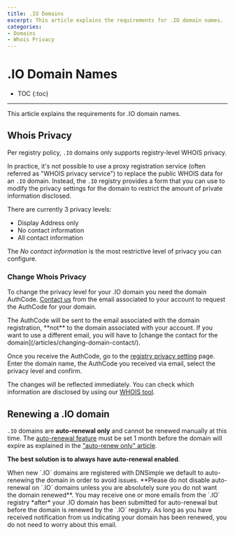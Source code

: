 ```yaml
---
title: .IO Domains
excerpt: This article explains the requirements for .IO domain names.
categories:
- Domains
- Whois Privacy
---
```


# .IO Domain Names

* TOC
{:toc}

---

This article explains the requirements for .IO domain names.

## Whois Privacy

Per registry policy, `.IO` domains only supports registry-level WHOIS privacy.

In practice, it's not possible to use a proxy registration service (often referred as "WHOIS privacy service") to replace the public WHOIS data for an `.IO` domain. Instead, the `.IO` registry provides a form that you can use to modify the privacy settings for the domain to restrict the amount of private information disclosed.

There are currently 3 privacy levels:

- Display Address only
- No contact information
- All contact information

The _No contact information_ is the most restrictive level of privacy you can configure.

### Change Whois Privacy

To change the privacy level for your .IO domain you need the domain AuthCode. [Contact us](https://dnsimple.com/contact) from the email associated to your account to request the AuthCode for your domain.

<note>
The AuthCode will be sent to the email associated with the domain registration, **not** to the domain associated with your account. If you want to use a different email, you will have to [change the contact for the domain](/articles/changing-domain-contact/).
</note>

Once you receive the AuthCode, go to the [registry privacy setting](https://www.nic.io/privacy.xzx) page. Enter the domain name, the AuthCode you received via email, select the privacy level and confirm.

The changes will be reflected immediately. You can check which information are disclosed by using our [WHOIS tool](https://dnsimple.com/whois).


## Renewing a .IO domain

`.IO` domains are **auto-renewal only** and cannot be renewed manually at this time. The [auto-renewal feature](/articles/domain-auto-renewal) must be set 1 month before the domain will expire as explained in the ["auto-renew only" article](/articles/auto-renew-only-domains).

**The best solution is to always have auto-renewal enabled**.

<warning>
When new `.IO` domains are registered with DNSimple we default to auto-renewing the domain in order to avoid issues. **Please do not disable auto-renewal on `.IO` domains unless you are absolutely sure you do not want the domain renewed**.
</warning>

<note>
You may receive one or more emails from the `.IO` registry *after* your .IO domain has been submitted for auto-renewal but before the domain is renewed by the `.IO` registry. As long as you have received notification from us indicating your domain has been renewed, you do not need to worry about this email.
</note>
